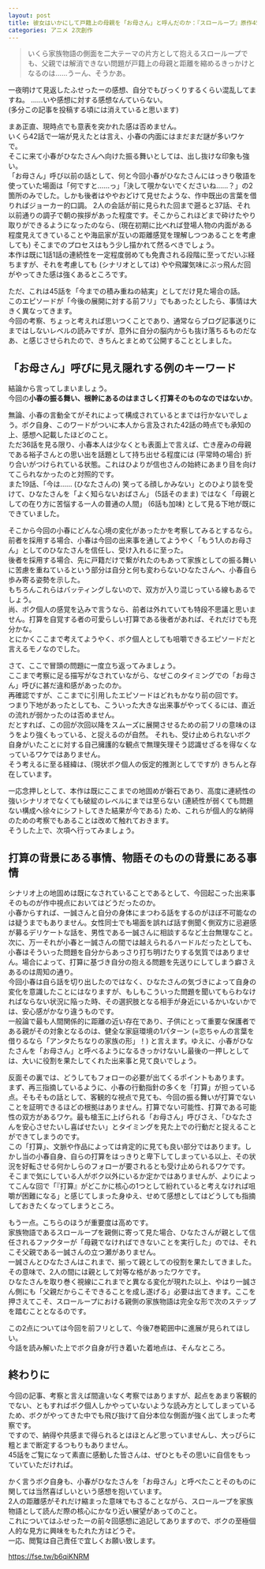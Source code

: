 ```yaml
---
layout: post
title: 彼女はいかにして戸籍上の母親を「お母さん」と呼んだのか：『スローループ』原作45話
categories: アニメ 2次創作
---
```


> いくら家族物語の側面を二大テーマの片方として抱えるスローループでも、父親では解消できない問題が戸籍上の母親と距離を縮めるきっかけとなるのは……うーん、そうかあ。

一夜明けて見返したふせったーの感想、自分でもびっくりするくらい混乱してますね。 
……いや感想に対する感想なんていらない。  
(多分この記事を投稿する頃には消えていると思います)

まあ正直、現時点でも意表を突かれた感は否めません。  
いくら42話で一端が見えたとは言え、小春の内面にはまだまだ謎が多いワケで。  
そこに来て小春がひなたさんへ向けた振る舞いとしては、出し抜けな印象も強い。  
「お母さん」呼び以前の話として、何と今回小春がひなたさんにはっきり敬語を使っていた場面は「何ですと……っ」「決して覗かないでくださいね……？」の2箇所のみでした。しかも後者はややおどけて見せたような、作中既出の言葉を借りればジョーカー的口調。
2人の会話が前に見られた回まで遡ると37話、それ以前通りの調子で朝の挨拶があった程度です。そこからこれほどまで砕けたやり取りができるようになったのなら、(現在初期に比べれば登場人物の内面がある程度見えてきていることや海凪家が互いの距離感覚を理解しつつあることを考慮しても) そこまでのプロセスはもう少し描かれて然るべきでしょう。  
本作は既に1話1話の連続性を一定程度弱めても免責される段階に至ってだいぶ経ちますが、それを考慮しても (シナリオとしては) やや飛躍気味にぶっ飛んだ回がやってきた感は強くあるところです。

ただ、これは45話を「今までの積み重ねの結実」としてだけ見た場合の話。  
このエピソードが「今後の展開に対する前フリ」でもあったとしたら、事情は大きく異なってきます。  
今回の考察、ちょっと考えれば思いつくことであり、通常ならブログ記事送りにまではしないレベルの読みですが、意外に自分の脳内からも抜け落ちるものだなあ、と感じさせられたので、きちんとまとめて公開することとしました。

## 「お母さん」呼びに見え隠れする例のキーワード

結論から言ってしまいましょう。  
今回の**小春の振る舞い、根幹にあるのはまさしく打算そのものなのではないか**。

無論、小春の言動全てがそれによって構成されているとまでは行かないでしょう。ボク自身、このワードがついに本人から言及された42話の時点でも承知の上、感想へ記載したほどのこと。  
ただ36話を見る限り、小春本人は少なくとも表面上で言えば、亡き産みの母親である裕子さんとの思い出を話題として持ち出せる程度には (平常時の場合) 折り合いがつけられている状態。これはひよりが信也さんの始終にあまり目を向けてこられなかったのと対照的です。  
また19話、「今は…… (ひなたさんの) 笑ってる顔しかみない」とのひより談を受けて、ひなたさんを「よく知らないおばさん」 (5話そのまま) ではなく「母親としての在り方に苦悩する一人の普通の人間」 (6話も加味) として見る下地が既にできていました。

そこから今回の小春にどんな心境の変化があったかを考察してみるとするなら。  
前者を採用する場合、小春は今回の出来事を通してようやく「もう1人のお母さん」としてのひなたさんを信任し、受け入れるに至った。  
後者を採用する場合、先に戸籍だけで繋がれたのもあって家族としての振る舞いに苦慮を重ねているという部分は自分と何も変わらないひなたさんへ、小春自ら歩み寄る姿勢を示した。  
もちろんこれらはバッティングしないので、双方が入り混じっている線もあるでしょう。  
尚、ボク個人の感覚を込みで言うなら、前者は外れていても特段不思議と思いません。打算を自覚する者の可愛らしい打算である後者があれば、それだけでも充分かな。  
とにかくここまで考えてようやく、ボク個人としても咀嚼できるエピソードだと言えるモノなのでした。

さて、ここで冒頭の問題に一度立ち返ってみましょう。  
ここまで考察に足る描写がなされていながら、なぜこのタイミングでの「お母さん」呼びに甚だ違和感があったのか。  
再確認ですが、ここまでに引用したエピソードはどれもかなり前の回です。  
つまり下地があったとしても、こういった大きな出来事がやってくるには、直近の流れが弱かったのは否めません。  
だとすれば、この回が次回以降をスムーズに展開させるための前フリの意味のほうをより強くもっている、と捉えるのが自然。
それも、受け止められないボク自身がいたことに対する自己擁護的な観点で無理矢理そう認識せざるを得なくなっているワケではありません。  
そう考えるに至る経緯は、(現状ボク個人の仮定的推測としてですが) きちんと存在しています。

一応念押しとして、本作は既にここまでの地固めが磐石であり、高度に連続性の強いシナリオでなくても破綻のレベルにまでは至らない (連続性が弱くても問題ない構成へ徐々にシフトしてきた結果が今である) ため、これらが個人的な納得のための考察でもあることは改めて触れておきます。  
そうした上で、次項へ行ってみましょう。

## 打算の背景にある事情、物語そのものの背景にある事情

シナリオ上の地固めは既になされていることであるとして、今回起こった出来事そのものが作中視点においてはどうだったのか。  
小春からすれば、一誠さんと自分の身体にまつわる話をするのがほぼ不可能なのは疑うまでもありません。女性同士でも場面を誤れば話す側聞く側双方に忌避感が募るデリケートな話を、男性である一誠さんに相談するなど土台無理なこと。  
次に、万一それが小春と一誠さんの間では越えられるハードルだったとしても、小春はそういった問題を自分からあっさり打ち明けたりする気質ではありません。場合によって、打算に基づき自分の抱える問題を先送りにしてしまう癖さえあるのは周知の通り。  
今回小春は自ら話を切り出したのではなく、ひなたさんの気づきによって自身の変化を意識したことにはなりますが、もしもこういった問題を聞いてもらわなければならない状況に陥った時、その選択肢となる相手が身近にいるかいないかでは、安心感がかなり違うものです。  
一般論で最も人間関係的に距離の近い存在であり、子供にとって重要な保護者である親がその対象となるのは、健全な家庭環境の1パターン (=恋ちゃんの言葉を借りるなら「アンタたちなりの家族の形」！) と言えます。ゆえに、小春がひなたさんを「お母さん」と呼べるようになるきっかけないし最後の一押しとしては、大いに役割を果たしてくれた出来事と見て良いでしょう。

反面その裏では、どうしてもフォローの必要が出てくるポイントもあります。  
まず、再三指摘しているように、小春の行動指針の多くを「打算」が担っている点。そもそもの話として、客観的な視点で見ても、今回の振る舞いが打算でないことを証明できるほどの根拠はありません。打算でない可能性、打算である可能性の双方があるワケ。最も槍玉に上げられる「お母さん」呼びさえ、「ひなたさんを安心させたいし喜ばせたい」とタイミングを見た上での行動だと捉えることができてしまうのです。  
この「打算」、文脈や作品によっては肯定的に見ても良い部分ではあります。しかし当の小春自身、自らの打算をはっきりと卑下してしまっている以上、その状況を好転させる何かしらのフォローが要されるとも受け止められるワケです。
そこまで気にしている人がボク以外にいるか定かではありませんが、よりによってこんな回で「『打算』がどこかに核心の1つとして紛れていると考えなければ咀嚼が困難になる」と感じてしまった身ゆえ、せめて感想としてはどうしても指摘しておきたくなってしまうところ。  

もう一点。こちらのほうが重要度は高めです。  
家族物語であるスローループを親側に寄って見た場合、ひなたさんが親として信任されるファクターが「母親でなければできないことを実行した」のでは、それこそ父親である一誠さんの立つ瀬がありません。  
一誠さんとひなたさんはこれまで、揃って親としての役割を果たしてきました。その意味で、2人の間には親として対等な格があったワケです。  
ひなたさんを取り巻く視線にこれまでと異なる変化が現れた以上、やはり一誠さん側にも「父親だからこそできることを成し遂げる」必要は出てきます。ここを押さえてこそ、スローループにおける親側の家族物語は完全な形で次のステップを踏むこととなるのです。

この2点については今回を前フリとして、今後7巻範囲中に進展が見られてほしい。  
今話を読み解いた上でボク自身が行き着いた着地点は、そんなところ。

## 終わりに

今回の記事、考察と言えば間違いなく考察ではありますが、起点をあまり客観的でない、ともすればボク個人しかやっていないような読み方としてしまっているため、ボクがやってきた中でも飛び抜けて自分本位な側面が強く出てしまった考察です。  
ですので、納得や共感まで得られるとはほとんど思っていませんし、大っぴらに粗とまで断定するつもりもありません。  
45話をご覧になって素直に感動した皆さんは、ぜひともその思いに自信をもっていていただければ。

かく言うボク自身も、小春がひなたさんを「お母さん」と呼べたことそのものに関しては当然喜ばしいという感想を抱いています。  
2人の距離感がそれだけ縮まった意味でもさることながら、スローループを家族物語として読んだ際の核心にかなり近い展望があってのこと。  
これについてはふせったーの前々回感想に追記してありますので、ボクの至極個人的な見方に興味をもたれた方はどうぞ。  
一応、閲覧は自己責任で宜しくお願い致します。

<https://fse.tw/b6qiKNRM>
